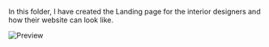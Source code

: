 In this folder, I have created the Landing page for the interior designers and how their website can look like.

![Preview](C:\Users\nitin\Desktop\HtmlCssWebsties\InteriorDesignerLandingPage\InteriourDesign.png)